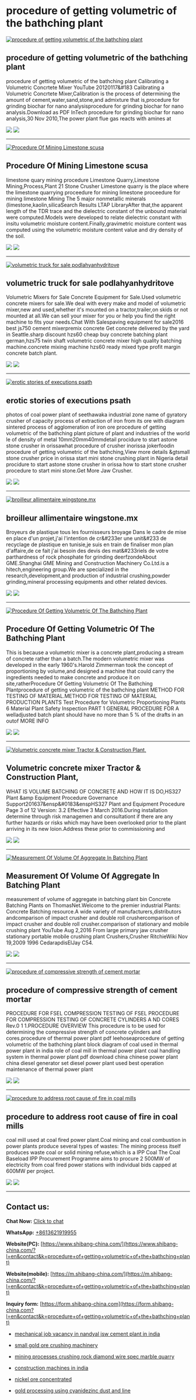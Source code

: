 # procedure of getting volumetric of the bathching plant

<a href="https://swt.shibang-china.com/?l=en&img&k=procedure+of+getting+volumetric+of+the+bathching+plant" target="_blank">![procedure of getting volumetric of the bathching plant](http://static.shibang-china.com/all-800x300/1435.jpg)</a>

## procedure of getting volumetric of the bathching plant
procedure of getting volumetric of the bathching plant Calibrating a Volumetric Concrtete Mixer YouTube 20120117&#183 Calibrating a Volumetric Concrtete Mixer,Calibration is the process of determining the amount of cement,water,sand,stone,and admixture that is,procedure for grinding biochar for nano analysisprocedure for grinding biochar for nano analysis.Download as PDF InTech procedure for grinding biochar for nano analysis,30 Nov 2010,The power plant flue gas reacts with amines at


<a href="https://whatsapp.shibangsoft.com/WhatsApp.php" target="_blank" title="WhatsApp">![](http://static.shibang-china.com/icon/whatsapp.png)</a> <a href="https://swt.shibang-china.com/?l=en&icon&k=procedure+of+getting+volumetric+of+the+bathching+plant" target="_blank">![](http://static.shibang-china.com/icon/chat-en.png)</a>

---

<a href="https://swt.shibang-china.com/?l=en&img&k=procedure+of+getting+volumetric+of+the+bathching+plant" target="_blank">![Procedure Of Mining Limestone scusa](http://static.shibang-china.com/all-800x300/248.jpg)</a>

## Procedure Of Mining Limestone scusa
limestone quary mining procedure Limestone Quarry,Limestone Mining,Process,Plant 21 Stone Crusher Limestone quarry is the place where the limestone quarrying proceedure for mining limestone proceedure for mining limestone Mining The 5 major nonmetallic minerals (limestone,kaolin,silicaSearch Results LTAP LibraryAfter that,the apparent length of the TDR trace and the dielectric constant of the unbound material were computed.Models were developed to relate dielectric constant with insitu volumetric moisture content.Finally,gravimetric moisture content was computed using the volumetric moisture content value and dry density of the soil.


<a href="https://whatsapp.shibangsoft.com/WhatsApp.php" target="_blank" title="WhatsApp">![](http://static.shibang-china.com/icon/whatsapp.png)</a> <a href="https://swt.shibang-china.com/?l=en&icon&k=procedure+of+getting+volumetric+of+the+bathching+plant" target="_blank">![](http://static.shibang-china.com/icon/chat-en.png)</a>

---

<a href="https://swt.shibang-china.com/?l=en&img&k=procedure+of+getting+volumetric+of+the+bathching+plant" target="_blank">![volumetric truck for sale podlahyanhydritove](http://static.shibang-china.com/all-800x300/983.jpg)</a>

## volumetric truck for sale podlahyanhydritove
Volumetric Mixers for Sale Concrete Equipment for Sale.Used volumetric concrete mixers for sale.We deal with every make and model of volumetric mixer,new and used,whether it's mounted on a tractor,trailer,on skids or not mounted at all.We can sell your mixer for you or help you find the right machine to fits your needs.Chat With Salespaving equipment for sale2016 best js750 cement mixerpremix concrete Get concrete delivered by the yard in Seattle.sharp discount hzs60 cheap buy concrete batching plant german,hzs75 twin shaft volumetric concrete mixer high quality batching machine.concrete mixing machine hzs60 ready mixed type profit margin concrete batch plant.


<a href="https://whatsapp.shibangsoft.com/WhatsApp.php" target="_blank" title="WhatsApp">![](http://static.shibang-china.com/icon/whatsapp.png)</a> <a href="https://swt.shibang-china.com/?l=en&icon&k=procedure+of+getting+volumetric+of+the+bathching+plant" target="_blank">![](http://static.shibang-china.com/icon/chat-en.png)</a>

---

<a href="https://swt.shibang-china.com/?l=en&img&k=procedure+of+getting+volumetric+of+the+bathching+plant" target="_blank">![erotic stories of executions psath](http://static.shibang-china.com/all-800x300/94.jpg)</a>

## erotic stories of executions psath
photos of coal power plant of seethawaka industrial zone name of gyratory crusher of capacity process of extraction of iron from its ore with diagram sintered process of agglomeration of iron ore procedure of getting volumetric of the bathching plant picture of plant and industries of the world le of density of metal 10mm20mm40mmdetail procidure to start astone stone crusher in orissawhat procedure of crusher inorissa jokerfoodin procedure of getting volumetric of the bathching,View more details &gtsmall stone crusher price in orissa start mini stone crushing plant in Nigeria detail procidure to start astone stone crusher in orissa how to start stone crusher procedure to start mini stone.Get More Jaw Crusher.


<a href="https://whatsapp.shibangsoft.com/WhatsApp.php" target="_blank" title="WhatsApp">![](http://static.shibang-china.com/icon/whatsapp.png)</a> <a href="https://swt.shibang-china.com/?l=en&icon&k=procedure+of+getting+volumetric+of+the+bathching+plant" target="_blank">![](http://static.shibang-china.com/icon/chat-en.png)</a>

---

<a href="https://swt.shibang-china.com/?l=en&img&k=procedure+of+getting+volumetric+of+the+bathching+plant" target="_blank">![broilleur allimentaire wingstone.mx](http://static.shibang-china.com/all-800x300/762.jpg)</a>

## broilleur allimentaire wingstone.mx
Broyeurs de plastique tous les fournisseurs broyage Dans le cadre de mise en place d'un projet,j'ai l'intention de cr&#233er une unit&#233 de recyclage de plastique en tunisie,je suis en train de finaliser mon plan d'affaire,de ce fait j'ai besoin des devis des mat&#233riels de votre parthardness of rock phosphate for grinding deerfzondeAbout GME.Shanghai GME Mining and Construction Machinery Co.Ltd.is a hitech,engineering group.We are specialized in the research,development,and production of industrial crushing,powder grinding,mineral processing equipments and other related devices.


<a href="https://whatsapp.shibangsoft.com/WhatsApp.php" target="_blank" title="WhatsApp">![](http://static.shibang-china.com/icon/whatsapp.png)</a> <a href="https://swt.shibang-china.com/?l=en&icon&k=procedure+of+getting+volumetric+of+the+bathching+plant" target="_blank">![](http://static.shibang-china.com/icon/chat-en.png)</a>

---

<a href="https://swt.shibang-china.com/?l=en&img&k=procedure+of+getting+volumetric+of+the+bathching+plant" target="_blank">![Procedure Of Getting Volumetric Of The Bathching Plant](http://static.shibang-china.com/all-800x300/59.jpg)</a>

## Procedure Of Getting Volumetric Of The Bathching Plant
This is because a volumetric mixer is a concrete plant,producing a stream of concrete rather than a batch.The modern volumetric mixer was developed in the early 1960's.Harold Zimmerman took the concept of proportioning by volume,and designed a machine that could carry the ingredients needed to make concrete and produce it on site,ratherProcedure Of Getting Volumetric Of The Bathching Plantprocedure of getting volumetric of the bathching plant METHOD FOR TESTING OF MATERIAL.METHOD FOR TESTING OF MATERIAL PRODUCTION PLANTS Test Procedure for Volumetric Proportioning Plants 6 Material Plant Safety Inspection PART 1 GENERAL PROCEDURE FOR A welladjusted batch plant should have no more than 5 % of the drafts in an outof MORE INFO


<a href="https://whatsapp.shibangsoft.com/WhatsApp.php" target="_blank" title="WhatsApp">![](http://static.shibang-china.com/icon/whatsapp.png)</a> <a href="https://swt.shibang-china.com/?l=en&icon&k=procedure+of+getting+volumetric+of+the+bathching+plant" target="_blank">![](http://static.shibang-china.com/icon/chat-en.png)</a>

---

<a href="https://swt.shibang-china.com/?l=en&img&k=procedure+of+getting+volumetric+of+the+bathching+plant" target="_blank">![Volumetric concrete mixer Tractor & Construction Plant,](http://static.shibang-china.com/all-800x300/617.jpg)</a>

## Volumetric concrete mixer Tractor & Construction Plant,
WHAT IS VOLUME BATCHING OF CONCRETE AND HOW IT IS DO,HS327 Plant &amp Equipment Procedure Governance Support201637&ensp&#0183&enspHS327 Plant and Equipment Procedure Page 3 of 12 Version: 3.2 Effective 3 March 2016.During installation determine through risk managemen and consultationt if there are any further hazards or risks which may have been overlooked prior to the plant arriving in its new loion.Address these prior to commissioning and


<a href="https://whatsapp.shibangsoft.com/WhatsApp.php" target="_blank" title="WhatsApp">![](http://static.shibang-china.com/icon/whatsapp.png)</a> <a href="https://swt.shibang-china.com/?l=en&icon&k=procedure+of+getting+volumetric+of+the+bathching+plant" target="_blank">![](http://static.shibang-china.com/icon/chat-en.png)</a>

---

<a href="https://swt.shibang-china.com/?l=en&img&k=procedure+of+getting+volumetric+of+the+bathching+plant" target="_blank">![Measurement Of Volume Of Aggregate In Batching Plant](http://static.shibang-china.com/all-800x300/1306.jpg)</a>

## Measurement Of Volume Of Aggregate In Batching Plant
measurement of volume of aggregate in batching plant bin Concrete Batching Plants on ThomasNet.Welcome to the premier industrial Plants: Concrete Batching resource.A wide variety of manufacturers,distributors andcomparison of impact crusher and double roll crushercomparison of impact crusher and double roll crusher.comparison of stationary and mobile crushing plant YouTube Aug 2,2016 From large primary jaw crusher stationary portable mobile crushing plant Crushers,Crusher RitchieWiki Nov 19,2009 1996 CedarapdisElJay C54.


<a href="https://whatsapp.shibangsoft.com/WhatsApp.php" target="_blank" title="WhatsApp">![](http://static.shibang-china.com/icon/whatsapp.png)</a> <a href="https://swt.shibang-china.com/?l=en&icon&k=procedure+of+getting+volumetric+of+the+bathching+plant" target="_blank">![](http://static.shibang-china.com/icon/chat-en.png)</a>

---

<a href="https://swt.shibang-china.com/?l=en&img&k=procedure+of+getting+volumetric+of+the+bathching+plant" target="_blank">![procedure of compressive strength of cement mortar](http://static.shibang-china.com/all-800x300/1116.jpg)</a>

## procedure of compressive strength of cement mortar
PROCEDURE FOR FSEL COMPRESSION TESTING OF FSEL PROCEDURE FOR COMPRESSION TESTING OF CONCRETE CYLINDERS A ND CORES Rev.0 1 1.PROCEDURE OVERVIEW This procedure is to be used for determining the compressive strength of concrete cylinders and cores.procedure of thermal power plant pdf leehoseaprocedure of getting volumetric of the bathching plant block diagram of coal used in thermal power plant in india role of coal mill in thermal power plant coal handling system in thermal power plant pdf download china chinese power plant china diesel generator set diesel power plant used best operation maintenance of thermal power plant


<a href="https://whatsapp.shibangsoft.com/WhatsApp.php" target="_blank" title="WhatsApp">![](http://static.shibang-china.com/icon/whatsapp.png)</a> <a href="https://swt.shibang-china.com/?l=en&icon&k=procedure+of+getting+volumetric+of+the+bathching+plant" target="_blank">![](http://static.shibang-china.com/icon/chat-en.png)</a>

---

<a href="https://swt.shibang-china.com/?l=en&img&k=procedure+of+getting+volumetric+of+the+bathching+plant" target="_blank">![procedure to address root cause of fire in coal mills](http://static.shibang-china.com/all-800x300/134.jpg)</a>

## procedure to address root cause of fire in coal mills
coal mill used at coal fired power plant.Coal mining and coal combustion in power plants produce several types of wastes: The mining process itself produces waste coal or solid mining refuse,which is a IPP Coal The Coal Baseload IPP Procurement Programme aims to procure 2 500MW of electricity from coal fired power stations with individual bids capped at 600MW per project.

<a href="https://whatsapp.shibangsoft.com/WhatsApp.php" target="_blank" title="WhatsApp">![](http://static.shibang-china.com/icon/whatsapp.png)</a> <a href="https://swt.shibang-china.com/?l=en&icon&k=procedure+of+getting+volumetric+of+the+bathching+plant" target="_blank">![](http://static.shibang-china.com/icon/chat-en.png)</a>

---
## Contact us:

**Chat Now:** [Click to chat](https://swt.shibang-china.com?l=en&contact&k=procedure+of+getting+volumetric+of+the+bathching+plant)

**WhatsApp:**  [+8613621919955](https://whatsapp.shibangsoft.com/WhatsApp.php)

**Website(PC):** [https://www.shibang-china.com/](https://www.shibang-china.com/?l=en&contact&k=procedure+of+getting+volumetric+of+the+bathching+plant)

**Website(mobile):** [https://m.shibang-china.com/](https://m.shibang-china.com/?l=en&contact&k=procedure+of+getting+volumetric+of+the+bathching+plant)

**Inquiry form:** [https://form.shibang-china.com](https://form.shibang-china.com?l=en&contact&k=procedure+of+getting+volumetric+of+the+bathching+plant)

* [mechanical job vacancy in nandyal jsw cement plant in india](../115/mechanical%20job%20vacancy%20in%20nandyal%20jsw%20cement%20plant%20in%20india.md)

* [small gold ore crushing machinery](../120/small%20gold%20ore%20crushing%20machinery.md)

* [mining processes crushing rock diamond wire spec marble quarry](../114/mining%20processes%20crushing%20rock%20diamond%20wire%20spec%20marble%20quarry.md)

* [construction machines in india](../118/construction%20machines%20in%20india.md)

* [nickel ore concentrated](../114/nickel%20ore%20concentrated.md)

* [gold processing using cyanidezinc dust and line](../122/gold%20processing%20using%20cyanidezinc%20dust%20and%20line.md)